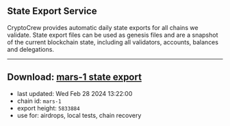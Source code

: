 ## State Export Service
CryptoCrew provides automatic daily state exports for all chains we validate. State export files can be used as genesis files and are a snapshot of the current blockchain state, including all validators, accounts, balances and delegations.

---
**Download: [mars-1 state export](https://dl-eu2.ccvalidators.com/SERVICE/mars/mars-1_export_5833884.json)**
---

- last updated: Wed Feb 28 2024 13:22:00
- chain id: `mars-1`
- export height: `5833884`
- use for: airdrops, local tests, chain recovery
